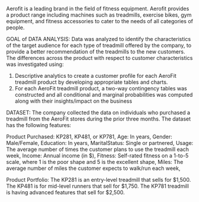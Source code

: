 Aerofit is a leading brand in the field of fitness equipment. 
Aerofit provides a product range including machines such as treadmills, exercise bikes, gym equipment, and fitness accessories to cater to the needs of all categories of people.

GOAL of DATA ANALYSIS:
Data was analyzed to identify the characteristics of the target audience for each type of treadmill offered by the company, to provide a better recommendation of the treadmills to the new customers. 
The differences across the product with respect to customer characteristics was investigated using: 
1. Descriptive analytics to create a customer profile for each AeroFit treadmill product by developing appropriate tables and charts.
2. For each AeroFit treadmill product, a two-way contingency tables was constructed and all conditional and marginal probabilities was computed along with their insights/impact on the business

DATASET:
The company collected the data on individuals who purchased a treadmill from the AeroFit stores during the prior three months. The dataset has the following features:

Product Purchased:	KP281, KP481, or KP781, 
Age:	In years, 
Gender:	Male/Female, 
Education:	In years, 
MaritalStatus:	Single or partnered, 
Usage:	The average number of times the customer plans to use the treadmill each week, 
Income:	Annual income (in $), 
Fitness:	Self-rated fitness on a 1-to-5 scale, where 1 is the poor shape and 5 is the excellent shape, 
Miles:	The average number of miles the customer expects to walk/run each week, 

Product Portfolio:
The KP281 is an entry-level treadmill that sells for $1,500.
The KP481 is for mid-level runners that sell for $1,750.
The KP781 treadmill is having advanced features that sell for $2,500.




